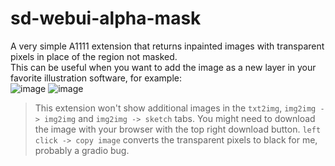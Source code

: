 # sd-webui-alpha-mask

A very simple A1111 extension that returns inpainted images with transparent pixels in place of the region not masked.  
This can be useful when you want to add the image as a new layer in your favorite illustration software, for example:  
![image](https://github.com/John-WL/sd-webui-alpha-mask/assets/34081873/059a9457-0c9c-4d36-a2b1-b23dbfd2a0cf)
![image](https://github.com/John-WL/sd-webui-alpha-mask/assets/34081873/4ff8ce12-063d-458f-9e34-be4450ac6aef)

> This extension won't show additional images in the `txt2img`, `img2img -> img2img` and `img2img -> sketch` tabs.
> You might need to download the image with your browser with the top right download button. `left click -> copy image` converts the transparent pixels to black for me, probably a gradio bug. 
